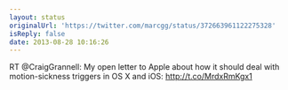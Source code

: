 ```yaml
---
layout: status
originalUrl: 'https://twitter.com/marcgg/status/372663961122275328'
isReply: false
date: 2013-08-28 10:16:26
---
```


RT @CraigGrannell: My open letter to Apple about how it should deal with motion-sickness triggers in OS X and iOS: http://t.co/MrdxRmKgx1
